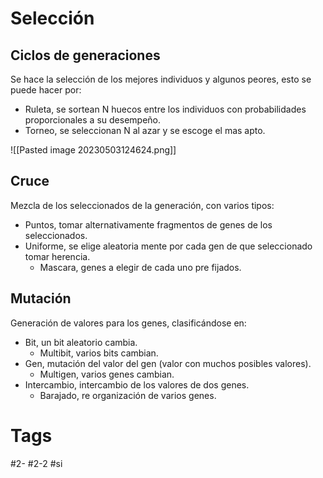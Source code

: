 # Selección
## Ciclos de generaciones
Se hace la selección de los mejores individuos y algunos peores, esto se puede hacer por:
- Ruleta, se sortean N huecos entre los individuos con probabilidades proporcionales a su desempeño.
- Torneo, se seleccionan N al azar y  se escoge el mas apto.

![[Pasted image 20230503124624.png]]

## Cruce
Mezcla de los seleccionados de la generación, con varios tipos:
- Puntos, tomar alternativamente fragmentos de genes de los seleccionados.
- Uniforme, se elige aleatoria mente por cada gen de que seleccionado tomar herencia.
	- Mascara, genes a elegir de cada uno pre fijados.

## Mutación
Generación de valores para los genes, clasificándose en:
- Bit, un bit aleatorio cambia.
	- Multibit, varios bits cambian.
- Gen, mutación del valor del gen (valor con muchos posibles valores).
	- Multigen, varios genes cambian.
- Intercambio, intercambio de los valores de dos genes.
	- Barajado, re organización de varios genes.


# Tags
#2- 
#2-2 
#si 